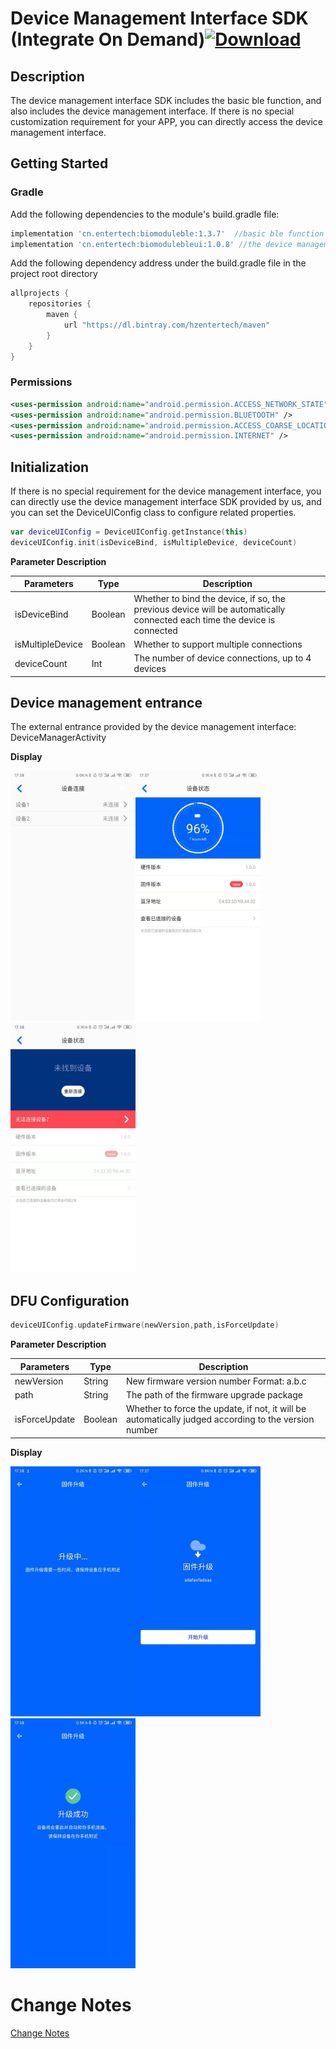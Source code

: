 # Device Management Interface SDK (Integrate On Demand)[![Download](https://api.bintray.com/packages/hzentertech/maven/biomodulebleui/images/download.svg?version=1.0.8)](https://bintray.com/hzentertech/maven/biomodulebleui/1.0.8/link)

## Description

The device management interface SDK includes the basic ble function, and also includes the device management interface. If there is no special customization requirement for your APP, you can directly access the device management interface.

## Getting Started

### Gradle

Add the following dependencies to the module's build.gradle file:

```groovy
implementation 'cn.entertech:biomoduleble:1.3.7'  //basic ble function 
implementation 'cn.entertech:biomodulebleui:1.0.8' //the device management interface
```

Add the following dependency address under the build.gradle file in the project root directory

```groovy
allprojects {
    repositories {
        maven {
            url "https://dl.bintray.com/hzentertech/maven"
        }
    }
}
```

### Permissions

```xml
<uses-permission android:name="android.permission.ACCESS_NETWORK_STATE" />
<uses-permission android:name="android.permission.BLUETOOTH" />
<uses-permission android:name="android.permission.ACCESS_COARSE_LOCATION" />
<uses-permission android:name="android.permission.INTERNET" />
```

## Initialization

If there is no special requirement for the device management interface, you can directly use the device management interface SDK provided by us, and you can set the DeviceUIConfig class to configure related properties.

```kotlin
var deviceUIConfig = DeviceUIConfig.getInstance(this)
deviceUIConfig.init(isDeviceBind, isMultipleDevice, deviceCount)
```

**Parameter Description**

| Parameters | Type | Description |
| ---------------- | ------- | -------------------------------------------------------- |
| isDeviceBind | Boolean | Whether to bind the device, if so, the previous device will be automatically connected each time the device is connected |
| isMultipleDevice | Boolean | Whether to support multiple connections |
| deviceCount | Int | The number of device connections, up to 4 devices |

## Device management entrance

The external entrance provided by the device management interface: DeviceManagerActivity

**Display**

<img src="https://github.com/Entertech/Enter-Biomodule-BLE-Android-SDK/blob/master/docimage/%E8%AE%BE%E5%A4%87%E8%BF%9E%E6%8E%A5.jpeg" width="200"/><img src="https://github.com/Entertech/Enter-Biomodule-BLE-Android-SDK/blob/master/docimage/%E8%AE%BE%E5%A4%87%E8%BF%9E%E6%8E%A5%E6%88%90%E5%8A%9F.jpeg" width="200"/><img src="https://github.com/Entertech/Enter-Biomodule-BLE-Android-SDK/blob/master/docimage/%E8%AE%BE%E5%A4%87%E8%BF%9E%E6%8E%A5%E5%A4%B1%E8%B4%A5.jpeg" width="200"/>


## DFU Configuration

```kotlin
deviceUIConfig.updateFirmware(newVersion,path,isForceUpdate)
```
**Parameter Description**

| Parameters | Type | Description |
| ---------- | ------- | -------------------------- |
| newVersion | String | New firmware version number Format: a.b.c |
| path | String | The path of the firmware upgrade package |
| isForceUpdate | Boolean | Whether to force the update, if not, it will be automatically judged according to the version number |

**Display**

<img src="https://github.com/Entertech/Enter-Biomodule-BLE-Android-SDK/blob/master/docimage/%E5%9B%BA%E4%BB%B6%E5%8D%87%E7%BA%A71.jpeg" width="200"/><img src="https://github.com/Entertech/Enter-Biomodule-BLE-Android-SDK/blob/master/docimage/%E5%9B%BA%E4%BB%B6%E5%8D%87%E7%BA%A72.jpeg" width="200"/><img src="https://github.com/Entertech/Enter-Biomodule-BLE-Android-SDK/blob/master/docimage/%E5%9B%BA%E4%BB%B6%E5%8D%87%E7%BA%A73.jpeg" width="200"/>

# Change Notes

[Change Notes](https://github.com/Entertech/Enter-Biomodule-BLE-Android-SDK/wiki/biomodulebleui--%E6%9B%B4%E6%96%B0%E6%97%A5%E5%BF%97)